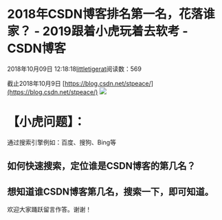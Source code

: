 
# 2018年CSDN博客排名第一名，花落谁家？ - 2019跟着小虎玩着去软考 - CSDN博客

2018年10月09日 12:18:18[littletigerat](https://me.csdn.net/littletigerat)阅读数：569


截止2018年10月9日
[https://blog.csdn.net/stpeace/](https://blog.csdn.net/stpeace/)
![](https://img-blog.csdn.net/20181009121136902?watermark/2/text/aHR0cHM6Ly9ibG9nLmNzZG4ubmV0L2xpdHRsZXRpZ2VyYXQ=/font/5a6L5L2T/fontsize/400/fill/I0JBQkFCMA==/dissolve/70)
# 【小虎问题】：
通过搜索引擎例如：百度、搜狗、Bing等
## 如何快速搜索，定位谁是CSDN博客的第几名？
## 想知道谁CSDN博客第几名，搜索一下，即可知道。
欢迎大家踊跃留言作答。谢谢！



